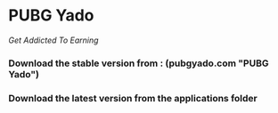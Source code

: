 <!--ABout-->

# PUBG Yado 
_Get Addicted To Earning_ 

### Download the stable version from : (pubgyado.com "PUBG Yado")

### Download the latest version from the applications folder

  
